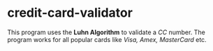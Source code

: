 # credit-card-validator
This program uses the __Luhn Algorithm__ to validate a _CC_ number. The program works for all popular cards like _Visa, Amex, MasterCard_ etc.
